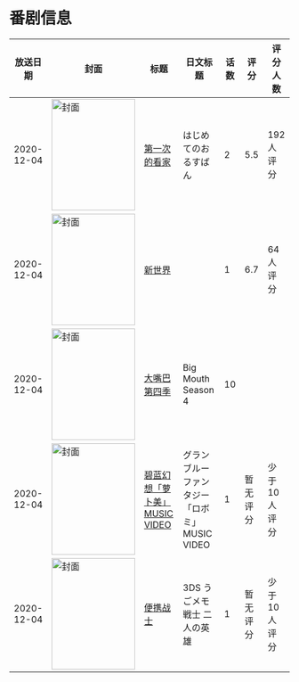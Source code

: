 # 番剧信息

|放送日期|封面|标题|日文标题|话数|评分|评分人数|
|---|---|---|---|---|---|---|
|2020-12-04|<img src="/img/no_icon_subject.png" alt="封面" style="width:150px;height:200px;object-fit:cover;">|[第一次的看家](https://bangumi.tv/subject/321560)|はじめてのおるすばん|2|5.5|192人评分|
|2020-12-04|<img src="//lain.bgm.tv/pic/cover/c/76/5b/321617_M54sT.jpg" alt="封面" style="width:150px;height:200px;object-fit:cover;">|[新世界](https://bangumi.tv/subject/321617)||1|6.7|64人评分|
|2020-12-04|<img src="//lain.bgm.tv/pic/cover/c/82/25/336233_S7gIp.jpg" alt="封面" style="width:150px;height:200px;object-fit:cover;">|[大嘴巴 第四季](https://bangumi.tv/subject/336233)|Big Mouth Season 4|10|||
|2020-12-04|<img src="//lain.bgm.tv/pic/cover/c/a8/aa/406420_VVS5L.jpg" alt="封面" style="width:150px;height:200px;object-fit:cover;">|[碧蓝幻想「萝卜美」 MUSIC VIDEO](https://bangumi.tv/subject/406420)|グランブルーファンタジー「ロボミ」 MUSIC VIDEO|1|暂无评分|少于10人评分|
|2020-12-04|<img src="//lain.bgm.tv/pic/cover/c/f0/c4/529744_YaOI1.jpg" alt="封面" style="width:150px;height:200px;object-fit:cover;">|[便携战士](https://bangumi.tv/subject/529744)|3DS うごメモ戦士 二人の英雄|1|暂无评分|少于10人评分|
